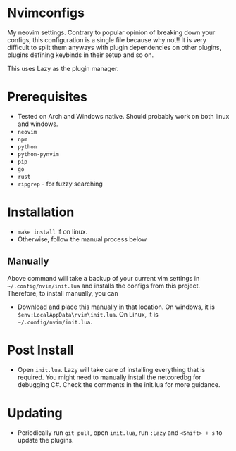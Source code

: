 # Nvimconfigs #

My neovim settings. Contrary to popular opinion of breaking down your configs, this configuration is a single file because why not!! It is very difficult to split them anyways with plugin dependencies on other plugins, plugins defining keybinds in their setup and so on.

This uses Lazy as the plugin manager.

# Prerequisites #

- Tested on Arch and Windows native. Should probably work on both linux and windows.
- `neovim`
- `npm`
- `python`
- `python-pynvim`
- `pip`
- `go`
- `rust`
- `ripgrep` - for fuzzy searching

# Installation #

- `make install` if on linux.
- Otherwise, follow the manual process below

## Manually ##

Above command will take a backup of your current vim settings in `~/.config/nvim/init.lua` and installs the configs from this project. Therefore, to install manually, you can

- Download and place this manually in that location. On windows, it is `$env:LocalAppData\nvim\init.lua`. On Linux, it is `~/.config/nvim/init.lua`.

# Post Install #

- Open `init.lua`. Lazy will take care of installing everything that is required. You might need to manually install the netcoredbg for debugging C#. Check the comments in the init.lua for more guidance.

# Updating #

- Periodically run `git pull`, open `init.lua`, run `:Lazy` and `<Shift> + s` to update the plugins.


